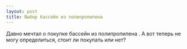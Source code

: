 ```yaml
---
layout: post 
title: Выбор бассейн из полипропилена  
--- 
```

Давно мечтал о покупке бассейн из полипропилена . А вот теперь не могу определиться, стоит ли покупать или нет?